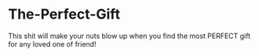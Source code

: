 # The-Perfect-Gift

This shit will make your nuts blow up when you find the most PERFECT gift for any loved one of friend! 
